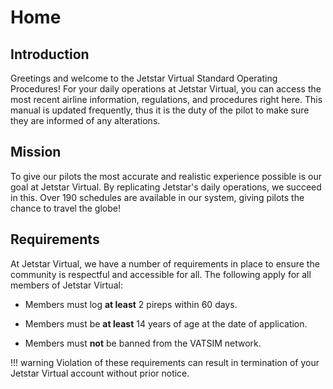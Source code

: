 # Home


## Introduction

Greetings and welcome to the Jetstar Virtual Standard Operating Procedures! For your daily operations at Jetstar Virtual, you can access the most recent airline information, regulations, and procedures right here. This manual is updated frequently, thus it is the duty of the pilot to make sure they are informed of any alterations.

## Mission

To give our pilots the most accurate and realistic experience possible is our goal at Jetstar Virtual. By replicating Jetstar's daily operations, we succeed in this. Over 190 schedules are available in our system, giving pilots the chance to travel the globe!

## Requirements

At Jetstar Virtual, we have a number of requirements in place to ensure the community is respectful and accessible for all. The following apply for all members of Jetstar Virtual:

* Members must log **at least** 2 pireps within 60 days.

* Members must be **at least** 14 years of age at the date of application.

* Members must **not** be banned from the VATSIM network.

!!! warning
    Violation of these requirements can result in termination of your Jetstar Virtual account without prior notice.